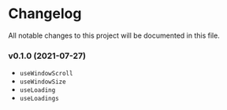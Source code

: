 # Changelog

All notable changes to this project will be documented in this file.

### v0.1.0 (2021-07-27)

- `useWindowScroll`
- `useWindowSize`
- `useLoading`
- `useLoadings`
